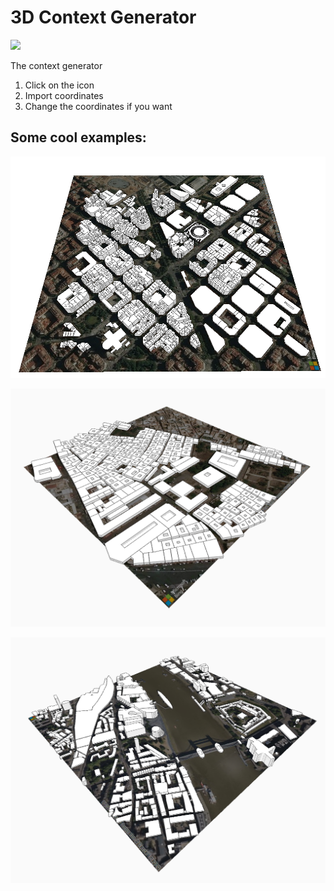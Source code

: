 # 3D Context Generator

![](../../.gitbook/assets/g7.gif)

The context generator&#x20;

1. Click on the icon
2. Import coordinates&#x20;
3. Change the coordinates if you want

## **Some cool examples:**

![](<../../.gitbook/assets/image (15).png>)

![](<../../.gitbook/assets/image (22).png>)

![](<../../.gitbook/assets/image (19).png>)

